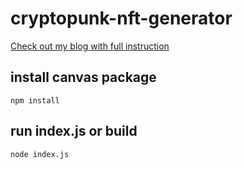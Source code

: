 ﻿# cryptopunk-nft-generator

[Check out my blog with full instruction](https://dev.to/victorquanlam/generate-879-120-cryptopunk-nfts-with-javascript-nodejs-command-line-app-step-by-step-10hp)

## install canvas package

```` npm install ````

## run index.js or build

````node index.js ````

